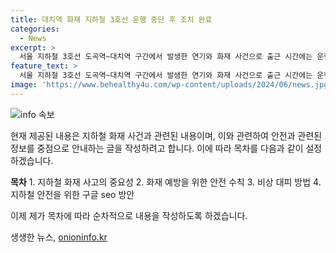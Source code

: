 ```yaml
---
title: 대치역 화재 지하철 3호선 운행 중단 후 조치 완료
categories:
  - News
excerpt: >
  서울 지하철 3호선 도곡역~대치역 구간에서 발생한 연기와 화재 사건으로 출근 시간에는 운행 차질이 있었으나, 조치로 정상화되어 시민 피해는 없었다. 화재는 출근 시간 이전에 진압되었고, 소방 당국은 원인을 조사 중이다. (150자)
feature_text: >
  서울 지하철 3호선 도곡역~대치역 구간에서 발생한 연기와 화재 사건으로 출근 시간에는 운행 차질이 있었으나, 조치로 정상화되어 시민 피해는 없었다. 화재는 출근 시간 이전에 진압되었고, 소방 당국은 원인을 조사 중이다. (150자)
image: 'https://www.behealthy4u.com/wp-content/uploads/2024/06/news.jpg'
---
```


<p><img src="https://www.behealthy4u.com/wp-content/uploads/2024/06/news.jpg" alt="info 속보" /></p>

<p>현재 제공된 내용은 지하철 화재 사건과 관련된 내용이며, 이와 관련하여 안전과 관련된 정보를 중점으로 안내하는 글을 작성하려고 합니다. 이에 따라 목차를 다음과 같이 설정하겠습니다. </p>

<p><strong>목차</strong>
1. 지하철 화재 사고의 중요성
2. 화재 예방을 위한 안전 수칙
3. 비상 대피 방법
4. 지하철 안전을 위한 구글 seo 방안</p>

<p>이제 제가 목차에 따라 순차적으로 내용을 작성하도록 하겠습니다.</p>
생생한 뉴스, <a href="https://onioninfo.kr" rel="dofollow">onioninfo.kr</a>



